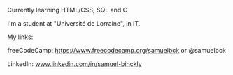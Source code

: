 Currently learning HTML/CSS, SQL and C

I'm a student at "Université de Lorraine", in IT.

My links:

freeCodeCamp: https://www.freecodecamp.org/samuelbck or @samuelbck

LinkedIn: www.linkedin.com/in/samuel-binckly
<!---
samuelbck/samuelbck is a ✨ special ✨ repository because its `README.md` (this file) appears on your GitHub profile.
You can click the Preview link to take a look at your changes.
--->
